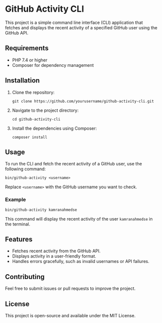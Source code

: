 # GitHub Activity CLI

This project is a simple command line interface (CLI) application that fetches and displays the recent activity of a specified GitHub user using the GitHub API.

## Requirements

- PHP 7.4 or higher
- Composer for dependency management

## Installation

1. Clone the repository:

   ```
   git clone https://github.com/yourusername/github-activity-cli.git
   ```

2. Navigate to the project directory:

   ```
   cd github-activity-cli
   ```

3. Install the dependencies using Composer:

   ```
   composer install
   ```

## Usage

To run the CLI and fetch the recent activity of a GitHub user, use the following command:

```
bin/github-activity <username>
```

Replace `<username>` with the GitHub username you want to check.

### Example

```
bin/github-activity kamranahmedse
```

This command will display the recent activity of the user `kamranahmedse` in the terminal.

## Features

- Fetches recent activity from the GitHub API.
- Displays activity in a user-friendly format.
- Handles errors gracefully, such as invalid usernames or API failures.

## Contributing

Feel free to submit issues or pull requests to improve the project. 

## License

This project is open-source and available under the MIT License.
